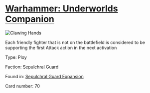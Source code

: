 # [Warhammer: Underworlds Companion](https://guidokessels.github.io/wh-underworlds)

  

![Clawing Hands](https://warhammerunderworlds.com/wp-content/uploads/sites/6/2017/12/070_ENG-Clawing-Hands.png)

Each friendly fighter that is not on the battlefield is considered to be supporting the first Attack action in the next activation

Type: Ploy

Faction: [Sepulchral Guard](https://guidokessels.github.io/wh-underworlds/factions/sepulchral-guard.md)

Found in: [Sepulchral Guard Expansion](https://guidokessels.github.io/wh-underworlds/locations/sepulchral-guard-expansion.md)

Card number: 70
